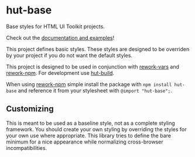 # hut-base

Base styles for HTML UI Toolkit projects.

Check out the [documentation and examples](http://conradz.github.io/hut-base/)!

This project defines basic styles. These styles are designed to be overriden by
your project if you do not want the default styles.

This project is designed to be used in conjunction with
[rework-vars](https://github.com/visionmedia/rework-vars) and
[rework-npm](https://github.com/conradz/rework-npm). For development use
[hut-build](https://github.com/conradz/hut-build).

When using [rework-npm](https://github.com/conradz/rework-npm) simple install
the package with `npm install hut-base` and reference it from your stylesheet
with `@import "hut-base";`.

## Customizing

This is meant to be used as a baseline style, not as a complete styling
framework. You should create your own styling by overriding the styles for your
own use where appropriate. This library tries to define the bare minimum for a
nice appearance while normalizing cross-browser incompatibilities.

